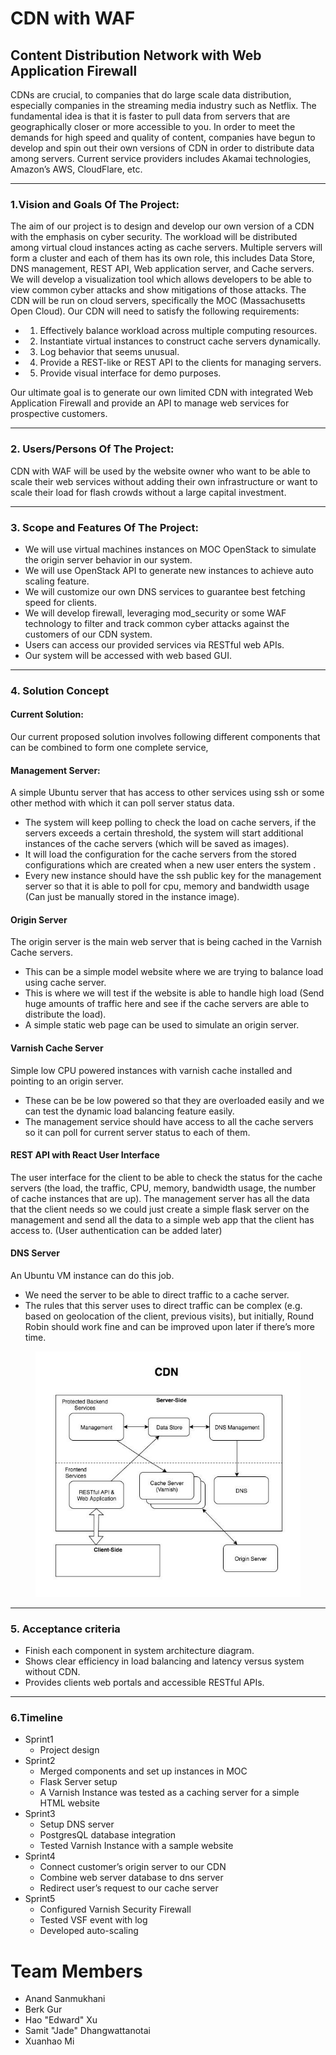 # CDN with WAF


## Content Distribution Network with Web Application Firewall

CDNs are crucial, to companies that do large scale data distribution, especially companies in the streaming media industry such as Netflix. The fundamental idea is that it is faster to pull data from servers that are geographically closer or more accessible to you. In order to meet the demands for high speed and quality of content, companies have begun to develop and spin out their own versions of CDN in order to distribute data among servers. Current service providers includes Akamai technologies, Amazon’s AWS, CloudFlare, etc.  

<hr>

### 1.Vision and Goals Of The Project:
The aim of our project is to design and develop our own version of a CDN with the emphasis on cyber security. The workload will be distributed among virtual cloud instances acting as cache servers. Multiple servers will form a cluster and each of them  has its own role, this includes Data Store, DNS management, REST API, Web application server, and Cache servers. We will develop a visualization tool which allows developers to be able to view common cyber attacks and show mitigations of those attacks. The CDN will be run on cloud servers, specifically the MOC (Massachusetts Open Cloud).
Our CDN will need to satisfy the following requirements:
- 1. Effectively balance workload across multiple computing resources.
- 2. Instantiate virtual instances to construct cache servers dynamically. 
- 3. Log behavior that seems unusual.
- 4. Provide a REST-like or REST API to the clients for managing servers.
- 5. Provide visual interface for demo purposes.

Our ultimate goal is to generate our own limited CDN with integrated Web Application Firewall and provide an API to manage web services for prospective customers.

<hr>

### 2. Users/Persons Of The Project:

CDN with WAF will be used by the website owner who want to be able to scale their web services without adding their own infrastructure or want to scale their load for flash crowds without a large capital investment.
<hr>

### 3. Scope and Features Of The Project:

- We will use virtual machines instances on MOC OpenStack to simulate the origin server behavior in our system.
- We will use OpenStack API to generate new instances to achieve auto scaling feature.
- We will customize our own DNS services to guarantee best fetching speed for clients. 
- We will develop firewall, leveraging mod_security or some WAF technology to filter and track common cyber attacks against the customers of our CDN system. 
- Users can access our provided services via RESTful web APIs.
- Our system will be accessed with web based GUI. 

<hr>

### 4. Solution Concept
#### Current Solution:
Our current proposed solution involves following different components that can be combined to form one complete service,
#### Management Server:
A simple Ubuntu server that has access to other services using ssh  or some other method with which it can poll server status data. 

 - The system will keep polling to check the load on cache servers, if the servers  exceeds a certain threshold, the system will start additional instances of the cache servers (which will be saved as images).
 - It will load the configuration for the cache servers from the stored configurations which are created when a new user enters the system .
 - Every new instance should have the ssh public key for the management server so that it is able to poll for cpu, memory and bandwidth usage (Can just be manually stored in the instance image).
 
#### Origin Server 
The origin server is the main web server that is being cached in the Varnish Cache servers.

 - This can be a simple model website where we are trying to balance load using cache server.
 - This is where we will test if the website is able to handle high load (Send huge amounts of traffic here and see if the cache servers are able to distribute the load).
 - A simple static web page can be used to simulate an origin server.

#### Varnish Cache Server
Simple low CPU powered instances with varnish cache installed and pointing to an origin server.

 - These can be be low powered so that they are overloaded easily and we can test the dynamic load balancing feature easily.
 - The management service should have access to all the cache servers so it can poll for current server status to each of them.

#### REST API with React User Interface
The user interface  for the client to be able to check the status for the cache servers (the load, the traffic, CPU, memory, bandwidth usage, the number of cache instances that are up). The management server has all the data that the client needs so we could just create a simple flask server on the management and send all the data to a simple web app that the client has access to. (User authentication can be added later)

#### DNS Server
An Ubuntu VM instance can do this job.

- We need the server to be able to direct traffic to a cache server.
- The rules that this server uses to direct traffic can be complex (e.g. based on geolocation of the client, previous visits), but initially, Round Robin should work fine and can be improved upon later if there’s more time.

<figure>
	<a ><img src="/images/BlockDiagram.jpg" alt=""></a>
</figure>

<hr>

### 5. Acceptance criteria
 - Finish each component in system architecture diagram.
 - Shows clear efficiency in load balancing and latency versus system without CDN.
 - Provides clients web portals and accessible RESTful APIs.  

<hr>

### 6.Timeline
* Sprint1
  * Project design
* Sprint2
  * Merged components and set up instances in MOC
  * Flask Server setup
  * A Varnish Instance was tested as a caching server for a simple HTML website
* Sprint3
  * Setup DNS server
  * PostgresQL database integration
  * Tested Varnish Instance with a sample website
* Sprint4
  * Connect customer’s origin server to our CDN
  * Combine web server database to dns server
  * Redirect user’s request to our cache server 
* Sprint5
  * Configured Varnish Security Firewall
  * Tested VSF event with log
  * Developed auto-scaling 

# Team Members

* Anand Sanmukhani
* Berk Gur
* Hao "Edward" Xu
* Samit "Jade" Dhangwattanotai
* Xuanhao Mi

